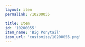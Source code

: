 ```yaml
---
layout: item
permalink: /10200055

title: Item
id: '10200055'
item_name: 'Big Ponytail'
icon_url: 'customize/10200055.png'
---
```

